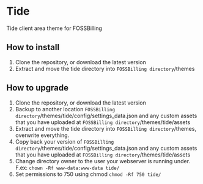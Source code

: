 # Tide
 Tide client area theme for FOSSBilling

## How to install

1. Clone the repository, or download the latest version
2. Extract and move the tide directory into `FOSSBilling directory`/themes


## How to upgrade

1. Clone the repository, or download the latest version
2. Backup to another location `FOSSBilling directory`/themes/tide/config/settings_data.json and any custom assets that you have uploaded at `FOSSBilling directory`/themes/tide/assets
3. Extract and move the tide directory into `FOSSBilling directory`/themes, overwrite everything.
4. Copy back your version of `FOSSBilling directory`/themes/tide/config/settings_data.json and any custom assets that you have uploaded at `FOSSBilling directory`/themes/tide/assets
5. Change directory owner to the user your webserver is running under. F.ex: `chown -Rf www-data:www-data tide/`
6. Set permissions to 750 using chmod `chmod -Rf 750 tide/`
